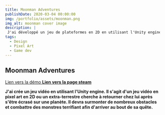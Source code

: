 ```yaml
---
title: Moonman Adventures
publishDate: 2020-03-04 00:00:00
img: /portfolio/assets/moonman.png
img_alt: moonman cover image
description: |
 J'ai développé un jeu de plateformes en 2D en utilisant l'Unity engine
tags:
  - Design
  - Pixel Art
  - Game dev
---
```


## Moonman Adventures
<a href="https://omnicroissant.itch.io/moonman-adventures-demo"> Lien vers la démo </a> <b>
<a href="https://store.steampowered.com/app/2963070/MoonMan_Adventures/"> Lien vers la page steam </a>

J'ai crée un jeu vidéo en utilisant l'Unity engine.
Il s'agit d'un jeu vidéo en pixel art en 2D ou un extra-terrestre cherche à retourner chez lui après s'être écrasé sur une planète. Il devra surmonter de nombreux obstacles et combattre des monstres terrifiant afin d'arriver au bout de sa quête.